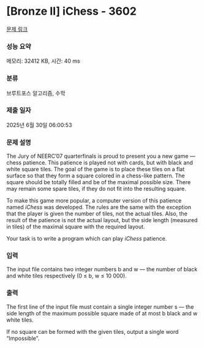 # [Bronze II] iChess - 3602 

[문제 링크](https://www.acmicpc.net/problem/3602) 

### 성능 요약

메모리: 32412 KB, 시간: 40 ms

### 분류

브루트포스 알고리즘, 수학

### 제출 일자

2025년 6월 30일 06:00:53

### 문제 설명

<p>The Jury of NEERC’07 quarterfinals is proud to present you a new game — chess patience. This patience is played not with cards, but with black and white square tiles. The goal of the game is to place these tiles on a flat surface so that they form a square colored in a chess-like pattern. The square should be totally filled and be of the maximal possible size. There may remain some spare tiles, if they do not fit into the resulting square.</p>

<p>To make this game more popular, a computer version of this patience named <em>iChess</em> was developed. The rules are the same with the exception that the player is given the number of tiles, not the actual tiles. Also, the result of the patience is not the actual layout, but the side length (measured in tiles) of the maximal square with the required layout.</p>

<p>Your task is to write a program which can play <em>iChess</em> patience.</p>

### 입력 

 <p>The input file contains two integer numbers b and w — the number of black and white tiles respectively (0 ≤ b, w ≤ 10 000).</p>

### 출력 

 <p>The first line of the input file must contain a single integer number s — the side length of the maximum possible square made of at most b black and w white tiles.</p>

<p>If no square can be formed with the given tiles, output a single word “Impossible”.</p>

